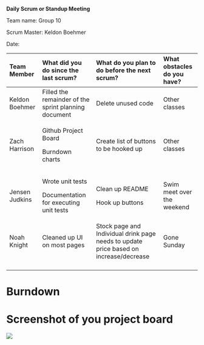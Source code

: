 ﻿**Daily Scrum or Standup Meeting**

Team name: Group 10

Scrum Master: Keldon Boehmer

Date: 


|**Team Member**|**What did you do since the last scrum?**|**What do you plan to do before the next scrum?**|**What obstacles do you have?**|
| :- | :- | :- | :- |
|<p></p><p></p><p>Keldon Boehmer</p><p></p><p></p><p></p>|Filled the remainder of the sprint planning document|Delete unused code|Other classes|
|<p></p><p></p><p></p><p>Zach Harrison</p><p></p><p></p>|<p>Github Project Board</p><p>Burndown charts</p>|Create list of buttons to be hooked up|Other classes|
|<p></p><p></p><p>Jensen Judkins</p><p></p><p></p><p></p>|<p>Wrote unit tests</p><p>Documentation for executing unit tests</p>|<p>Clean up README</p><p>Hook up buttons</p>|Swim meet over the weekend|
|<p></p><p></p><p>Noah Knight</p><p></p><p></p><p></p>|Cleaned up UI on most pages|Stock page and Individual drink page needs to update price based on increase/decrease|Gone Sunday|
|<p></p><p></p><p></p><p></p><p></p><p></p>||||
# Burndown



# Screenshot of you project board




![](Aspose.Words.758fe4e3-b72e-4f0d-9ab4-4c6dd5ee4967.001.png)
